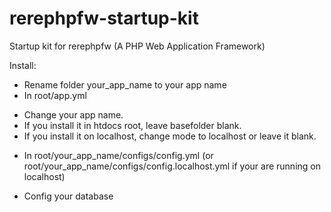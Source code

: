 rerephpfw-startup-kit
=====================

Startup kit for rerephpfw (A PHP Web Application Framework)

Install:
- Rename folder your_app_name to your app name
- In root/app.yml
+ Change your app name. 
+ If you install it in htdocs root, leave basefolder blank.
+ If you install it on localhost, change mode to localhost or leave it blank.

- In root/your_app_name/configs/config.yml (or root/your_app_name/configs/config.localhost.yml if your are running on localhost)
+ Config your database